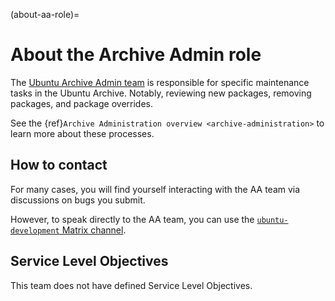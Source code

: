 (about-aa-role)=
# About the Archive Admin role

The [Ubuntu Archive Admin team](https://launchpad.net/~ubuntu-archive) is
responsible for specific maintenance tasks in the Ubuntu Archive. Notably,
reviewing new packages, removing packages, and package overrides.

See the {ref}`Archive Administration overview <archive-administration>` to
learn more about these processes.


## How to contact

For many cases, you will find yourself interacting with the AA team via
discussions on bugs you submit.

However, to speak directly to the AA team, you can use the
[`ubuntu-development` Matrix channel](https://matrix.to/#/#devel:ubuntu.com).


## Service Level Objectives

This team does not have defined Service Level Objectives.



